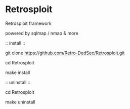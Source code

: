 # Retrosploit
Retrosploit framework

powered by sqlmap / nmap & more

:: install :: 

git clone https://github.com/Retro-DedSec/Retrosploit.git

cd Retrosploit

make install

:: uninstall ::

cd Retrosploit

make uninstall
